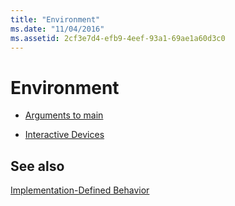```yaml
---
title: "Environment"
ms.date: "11/04/2016"
ms.assetid: 2cf3e7d4-efb9-4eef-93a1-69ae1a60d3c0
---
```

# Environment

- [Arguments to main](../c-language/arguments-to-main.md)

- [Interactive Devices](../c-language/interactive-devices.md)

## See also

[Implementation-Defined Behavior](../c-language/implementation-defined-behavior.md)
